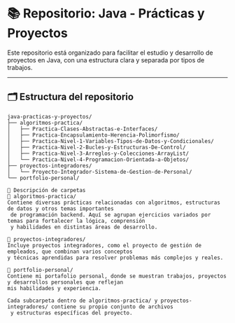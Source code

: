 # 📚 Repositorio: Java - Prácticas y Proyectos

Este repositorio está organizado para facilitar el estudio y desarrollo de proyectos en Java, con una estructura clara y
 separada por tipos de trabajos.

---

## 🗂️ Estructura del repositorio

```plaintext
java-practicas-y-proyectos/
├── algoritmos-practica/
│   ├── Practica-Clases-Abstractas-e-Interfaces/
│   ├── Practica-Encapsulamiento-Herencia-Polimorfismo/
│   ├── Practica-Nivel-1-Variables-Tipos-de-Datos-y-Condicionales/
│   ├── Practica-Nivel-2-Bucles-y-Estructuras-De-Control/
│   ├── Practica-Nivel-3-Arreglos-y-Colecciones-ArrayList/
│   └── Practica-Nivel-4-Programacion-Orientada-a-Objetos/
├── proyectos-integradores/
│   └── Proyecto-Integrador-Sistema-de-Gestion-de-Personal/
└── portfolio-personal/

📌 Descripción de carpetas
🧮 algoritmos-practica/
Contiene diversas prácticas relacionadas con algoritmos, estructuras de datos y otros temas importantes
 de programación backend. Aquí se agrupan ejercicios variados por temas para fortalecer la lógica, comprensión
 y habilidades en distintas áreas de desarrollo.

🚀 proyectos-integradores/
Incluye proyectos integradores, como el proyecto de gestión de empleados, que combinan varios conceptos 
y técnicas aprendidas para resolver problemas más complejos y reales.

🎨 portfolio-personal/
Contiene mi portafolio personal, donde se muestran trabajos, proyectos y desarrollos personales que reflejan 
mis habilidades y experiencia.

Cada subcarpeta dentro de algoritmos-practica/ y proyectos-integradores/ contiene su propio conjunto de archivos
 y estructuras específicas del proyecto.